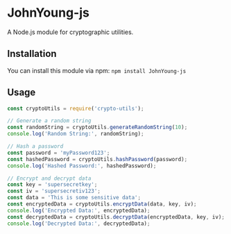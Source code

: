 # JohnYoung-js

A Node.js module for cryptographic utilities.

## Installation

You can install this module via npm: `npm install JohnYoung-js`

## Usage
```javascript
const cryptoUtils = require('crypto-utils');

// Generate a random string
const randomString = cryptoUtils.generateRandomString(10);
console.log('Random String:', randomString);

// Hash a password
const password = 'myPassword123';
const hashedPassword = cryptoUtils.hashPassword(password);
console.log('Hashed Password:', hashedPassword);

// Encrypt and decrypt data
const key = 'supersecretkey';
const iv = 'supersecretiv123';
const data = 'This is some sensitive data';
const encryptedData = cryptoUtils.encryptData(data, key, iv);
console.log('Encrypted Data:', encryptedData);
const decryptedData = cryptoUtils.decryptData(encryptedData, key, iv);
console.log('Decrypted Data:', decryptedData);
```

